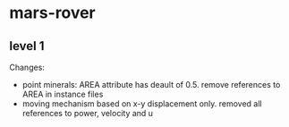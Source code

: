 # mars-rover

## level 1
Changes: 
- point minerals: AREA attribute has deault of 0.5. remove references to AREA in instance files
- moving mechanism based on x-y displacement only. removed all references to power, velocity and u